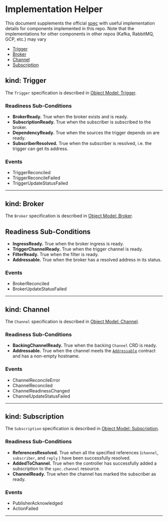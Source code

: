 # Implementation Helper

This document supplements the official [spec](spec.md) with useful
implementation details for components implemented in this repo. Note
that the implementations for other components in other repos (Kafka, RabbitMQ,
GCP, etc.) may vary

- [Trigger](#kind-trigger)
- [Broker](#kind-broker)
- [Channel](#kind-channel)
- [Subscription](#kind-subscription)

## kind: Trigger

The `Trigger` specification is described in
[Object Model: Trigger](spec.md#kind-trigger).

### Readiness Sub-Conditions

- **BrokerReady.** True when the broker exists and is ready.
- **SubscriptionReady.** True when the subscriber is subscribed to the broker.
- **DependencyReady.** True when the sources the trigger depends on are ready.
- **SubscriberResolved.** True when the subscriber is resolved, i.e. the trigger
  can get its address.

### Events

- TriggerReconciled
- TriggerReconcileFailed
- TriggerUpdateStatusFailed

---

## kind: Broker

The `Broker` specification is described in
[Object Model: Broker](spec.md#kind-broker).

## Readiness Sub-Conditions

- **IngressReady.** True when the broker ingress is ready.
- **TriggerChannelReady.** True when the trigger channel is ready.
- **FilterReady.** True when the filter is ready.
- **Addressable.** True when the broker has a resolved address in its status.

### Events

- BrokerReconciled
- BrokerUpdateStatusFailed

---

## kind: Channel

The `Channel` specification is described in
[Object Model: Channel](spec.md#kind-channel).

### Readiness Sub-Conditions

- **BackingChannelReady.** True when the backing `Channel` CRD is ready.
- **Addressable.** True when the channel meets the
  [`Addressable`](interfaces.md#addressable) contract and has a non-empty
  hostname.

### Events

- ChannelReconcileError
- ChannelReconciled
- ChannelReadinessChanged
- ChannelUpdateStatusFailed

---

## kind: Subscription

The `Subscription` specification is described in
[Object Model: Subscription](spec.md#kind-subscription).

### Readiness Sub-Conditions

- **ReferencesResolved.** True when all the specified references (`channel`,
  `subscriber`, and `reply` ) have been successfully resolved.
- **AddedToChannel.** True when the controller has successfully added a
  subscription to the `spec.channel` resource.
- **ChannelReady.** True when the channel has marked the subscriber as ready.

### Events

- PublisherAcknowledged
- ActionFailed

---
